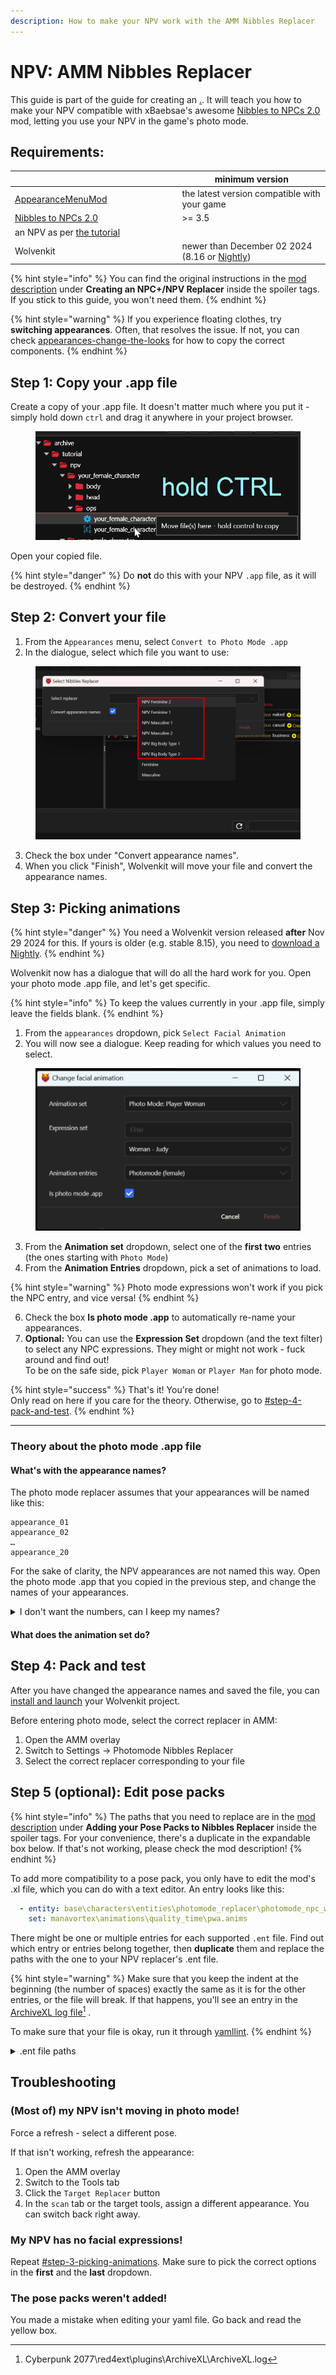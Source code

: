 ```yaml
---
description: How to make your NPV work with the AMM Nibbles Replacer
---
```


# NPV: AMM Nibbles Replacer

This guide is part of the guide for creating an [.](./ "mention"). It will teach you how to make your NPV compatible with xBaebsae's awesome [Nibbles to NPCs 2.0](https://www.nexusmods.com/cyberpunk2077/mods/8125) mod, letting you use your NPV in the game's photo mode.

## Requirements:

<table><thead><tr><th width="253.5"></th><th>minimum version</th></tr></thead><tbody><tr><td><a href="https://www.nexusmods.com/cyberpunk2077/mods/790">AppearanceMenuMod</a></td><td>the latest version compatible with your game</td></tr><tr><td><a href="https://www.nexusmods.com/cyberpunk2077/mods/8125">Nibbles to NPCs 2.0</a></td><td>>= 3.5</td></tr><tr><td>an NPV as per <a href="./">the tutorial</a></td><td></td></tr><tr><td>Wolvenkit</td><td>newer than December 02 2024 (8.16 or <a href="https://github.com/WolvenKit/WolvenKit-nightly-releases/releases">Nightly</a>)</td></tr></tbody></table>

{% hint style="info" %}
You can find the original instructions in the [mod description](https://www.nexusmods.com/cyberpunk2077/mods/8125) under **Creating an NPC+/NPV Replacer** inside the spoiler tags. If you stick to this guide, you won't need them.
{% endhint %}

{% hint style="warning" %}
If you experience floating clothes, try **switching appearances**. Often, that resolves the issue. If not, you can check [appearances-change-the-looks](../appearances-change-the-looks/ "mention") for how to copy the correct components.
{% endhint %}

## Step 1: Copy your .app file

Create a copy of your .app file. It doesn't matter much where you put it - simply hold down `ctrl` and drag it anywhere in your project browser.

<figure><img src="../../../.gitbook/assets/image.png" alt=""><figcaption></figcaption></figure>

Open your copied file.&#x20;

{% hint style="danger" %}
Do **not** do this with your NPV `.app` file, as it will be destroyed.
{% endhint %}

## Step 2: Convert your file

1. From the `Appearances` menu, select `Convert to Photo Mode .app`
2. In the dialogue, select which file you want to use:

<figure><img src="../../../.gitbook/assets/image (1).png" alt=""><figcaption></figcaption></figure>

3. Check the box under "Convert appearance names".
4. When you click "Finish", Wolvenkit will move your file and convert the appearance names.

## Step 3: Picking animations

{% hint style="danger" %}
You need a Wolvenkit version released **after** Nov 29 2024 for this. If yours is older (e.g. stable 8.15), you need to [download a Nightly](https://github.com/WolvenKit/WolvenKit-nightly-releases/releases).
{% endhint %}

Wolvenkit now has a dialogue that will do all the hard work for you. Open your photo mode .app file, and let's get specific.

{% hint style="info" %}
To keep the values currently in your .app file, simply leave the fields blank.
{% endhint %}

1. From the `appearances` dropdown, pick `Select Facial Animation`
2. You will now see a dialogue. Keep reading for which values you need to select.

<figure><img src="../../../.gitbook/assets/npv_photomode_app_select_anims.png" alt=""><figcaption></figcaption></figure>

3. From the **Animation set** dropdown, select one of the **first two** entries (the ones starting with `Photo Mode`)
4. From the **Animation Entries** dropdown, pick a set of animations to load.&#x20;

{% hint style="warning" %}
Photo mode expressions won't work if you pick the NPC entry, and vice versa!
{% endhint %}

6. Check the box **Is photo mode .app** to automatically re-name your appearances.&#x20;
7. **Optional:** You can use the **Expression Set** dropdown (and the text filter) to select any NPC expressions. They might or might not work - fuck around and find out!\
   To be on the safe side, pick `Player Woman` or `Player Man` for photo mode.

{% hint style="success" %}
That's it! You're done! \
Only read on here if you care for the theory. Otherwise, go to [#step-4-pack-and-test](npv-amm-nibbles-replacer.md#step-4-pack-and-test "mention").&#x20;
{% endhint %}

***

### Theory about the photo mode .app file

#### What's with the appearance names?

The photo mode replacer assumes that your appearances will be named like this:

```
appearance_01
appearance_02
…
appearance_20
```

For the sake of clarity, the NPV appearances are not named this way. Open the photo mode .app that you copied in the previous step, and change the names of your appearances.

<details>

<summary>I don't want the numbers, can I keep my names?</summary>

In theory, yes. In practice, you'd have to edit both AMM and the Nibbles Replacer, so the answer is probably no.

</details>

#### What does the animation set do?

## Step 4: Pack and test

After you have changed the appearance names and saved the file, you can [install and launch](https://app.gitbook.com/s/-MP_ozZVx2gRZUPXkd4r/wolvenkit-app/menu/toolbar#install-and-launch) your Wolvenkit project.&#x20;

Before entering photo mode, select the correct replacer in AMM:&#x20;

1. Open the AMM overlay
2. Switch to Settings -> Photomode Nibbles Replacer
3. Select the correct replacer corresponding to your file

## Step 5 (optional): Edit pose packs

{% hint style="info" %}
The paths that you need to replace are in the [mod description](https://www.nexusmods.com/cyberpunk2077/mods/8125) under **Adding your Pose Packs to Nibbles Replacer** inside the spoiler tags. For your convenience, there's a duplicate in the expandable box below. If that's not working, please check the mod description!
{% endhint %}

To add more compatibility to a pose pack, you only have to edit the mod's .xl file, which you can do with a text editor. An entry looks like this:

```yaml
  - entity: base\characters\entities\photomode_replacer\photomode_npc_woman_average.ent
    set: manavortex\animations\quality_time\pwa.anims
```

There might be one or multiple entries for each supported `.ent` file. Find out which entry or entries belong together, then **duplicate** them and replace the paths with the one to your NPV replacer's .ent file.

{% hint style="warning" %}
Make sure that you keep the indent at the beginning (the number of spaces) exactly the same as it is for the other entries, or the file will break. If that happens, you'll see an entry in the [ArchiveXL log file](#user-content-fn-1)[^1] .

To make sure that your file is okay, run it through [yamllint](https://www.yamllint.com/).
{% endhint %}

<details>

<summary>.ent file paths</summary>

This is **a copy** for your convenience. If the paths below aren'Ät working, please check the [mod description](https://www.nexusmods.com/cyberpunk2077/mods/8125) under **Adding your Pose Packs to Nibbles Replacer** inside the spoiler tags.

```
base\characters\entities\photomode_replacer\photomode_npc_woman_average.ent
base\characters\entities\photomode_replacer\photomode_npc_man_average.ent
base\characters\entities\photomode_replacer\photomode_npc_man_big.ent
base\characters\entities\photomode_replacer\photomode_npc_npv_fem1.ent
base\characters\entities\photomode_replacer\photomode_npc_npv_fem2.ent
base\characters\entities\photomode_replacer\photomode_npc_npv_masc1.ent
base\characters\entities\photomode_replacer\photomode_npc_npv_masc2.ent
base\characters\entities\photomode_replacer\photomode_npc_npv_big1.ent
base\characters\entities\photomode_replacer\photomode_npc_npv_big2.ent
```

</details>

## Troubleshooting

### (Most of) my NPV isn't moving in photo mode!

Force a refresh - select a different pose.&#x20;

If that isn't working, refresh the appearance:&#x20;

1. Open the AMM overlay
2. Switch to the Tools tab
3. Click the `Target Replacer` button
4. In the `scan` tab or the target tools, assign a different appearance. You can switch back right away.

### My NPV has no facial expressions!

Repeat [#step-3-picking-animations](npv-amm-nibbles-replacer.md#step-3-picking-animations "mention"). Make sure to pick the correct options in the **first** and the **last** dropdown.

### The pose packs weren't added!

You made a mistake when editing your yaml file. Go back and read the yellow box.

[^1]: Cyberpunk 2077\red4ext\plugins\ArchiveXL\ArchiveXL.log

